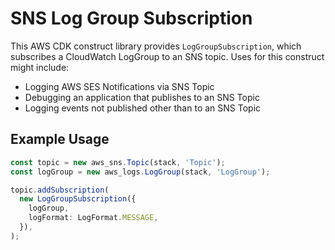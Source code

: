 # SNS Log Group Subscription

This AWS CDK construct library provides `LogGroupSubscription`, which
subscribes a CloudWatch LogGroup to an SNS topic. Uses for this construct
might include:

- Logging AWS SES Notifications via SNS Topic
- Debugging an application that publishes to an SNS Topic
- Logging events not published other than to an SNS Topic

## Example Usage

```ts
const topic = new aws_sns.Topic(stack, 'Topic');
const logGroup = new aws_logs.LogGroup(stack, 'LogGroup');

topic.addSubscription(
  new LogGroupSubscription({
    logGroup,
    logFormat: LogFormat.MESSAGE,
  }),
);
```
